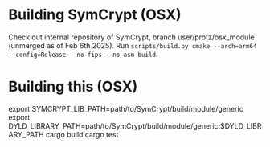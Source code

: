 # Building SymCrypt (OSX)

Check out internal repository of SymCrypt, branch user/protz/osx_module (unmerged as of Feb 6th
2025). Run `scripts/build.py cmake --arch=arm64 --config=Release --no-fips --no-asm build`.

# Building this (OSX)

export SYMCRYPT_LIB_PATH=path/to/SymCrypt/build/module/generic
export DYLD_LIBRARY_PATH=path/to/SymCrypt/build/module/generic:$DYLD_LIBRARY_PATH
cargo build
cargo test
